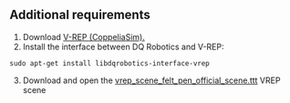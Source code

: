 ## Additional requirements

1. Download [V-REP (CoppeliaSim).](https://www.coppeliarobotics.com/)
2. Install the interface between DQ Robotics and V-REP:

```shell
sudo apt-get install libdqrobotics-interface-vrep
```
3. Download and open the [vrep_scene_felt_pen_official_scene.ttt](https://github.com/dqrobotics/matlab-examples/tree/master/vrep/simulation-ram-paper) VREP scene 

